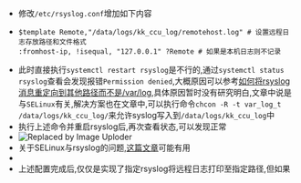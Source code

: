 - 修改`/etc/rsyslog.conf`增加如下内容
- ```shell
  $template Remote,"/data/logs/kk_ccu_log/remotehost.log" # 设置远程日志存放路径和文件格式
  :fromhost-ip, !isequal, "127.0.0.1" ?Remote # 如果是本机日志则不记录
  ```
- 此时直接执行`systemctl restart rsyslog`是不行的,通过`systemctl status rsyslog`查看会发现报错`Permission denied`,大概原因可以参考[如何将rsyslog消息重定向到其他路径而不是/var/log](https://www.xknote.com/ask/6104889c771a2.html),具体原因暂时没有研究明白,文章中说是与`SELinux`有关,解决方案也在文章中,可以执行命令`chcon -R -t var_log_t /data/logs/kk_ccu_log/`来允许syslog写入到`/data/logs/kk_ccu_log`中
- 执行上述命令并重启rsyslog后,再次查看状态,可以发现正常
- ![Replaced by Image Uploder](https://gitee.com/superficial/blogimage/raw/master/img/image_1646889988551_0.png)
- 关于SELinux与rsyslog的问题,[这篇文章](https://support.logz.io/hc/en-us/articles/209486429-Troubleshooting-Rsyslog-SELinux-configuration)可能有用
-
- 上述配置完成后,仅仅是实现了指定rsyslog将远程日志打印至指定路径,但如果